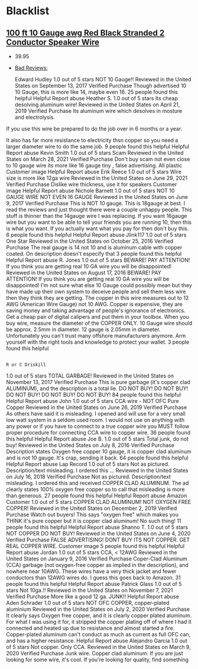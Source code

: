 # Blacklist
## [100 ft 10 Gauge awg Red Black Stranded 2 Conductor Speaker Wire](https://www.amazon.com/Gauge-Black-Stranded-Conductor-Speaker/dp/B00J357DGW)
- 39.95
- [Bad Reviews:](https://www.amazon.com/product-reviews/B00J357DGW)


	Edward Hudley
1.0 out of 5 stars NOT 10 Gauge!!
Reviewed in the United States on September 13, 2017
Verified Purchase
Though advertised 10 10 Gauge, this is more like 14, maybe even 16.
25 people found this helpful
Helpful
Report abuse
	Heather S.
1.0 out of 5 stars Its cheap desolving aluminum wire!
Reviewed in the United States on April 21, 2019
Verified Purchase
Its aluminum wire which desolves in mosture and electrolysis.

If you use this wire be prepared to do the job over in 6 months or a year.

It also has far more resistance to electricity thsn copper so you need a larger diameter wire to do the same job.
9 people found this helpful
Helpful
Report abuse
	Kevin Smith
1.0 out of 5 stars Scam
Reviewed in the United States on March 28, 2021
Verified Purchase
Don't buy scam not even close to 10 gauge wire its more like 16 gauge tiny , false advertising. All plastic
Customer image
Helpful
Report abuse
	Erik Reece
1.0 out of 5 stars Wire size is more like 12ga wire
Reviewed in the United States on June 29, 2021
Verified Purchase
Dislike wire thickness, use it for speakers
Customer image
Helpful
Report abuse
	Nichole Barnett
1.0 out of 5 stars NOT 10 GAUGE WIRE NOT EVEN 16 GAUGE
Reviewed in the United States on June 9, 2017
Verified Purchase
This is NOT 10 gauge. This is 18gauge at best. I read the reviews and just thought there were a couple unhappy people. This stuff is thinner than the 14gauge wire I was replacing. If you want 16gauge wire but you want to be able to tell your friends you are running 10, then this is what you want. If you actually want what you pay for then don't buy this.
6 people found this helpful
Helpful
Report abuse
	Jlink117
1.0 out of 5 stars One Star
Reviewed in the United States on October 25, 2016
Verified Purchase
The real gauge is 14 not 10 and is aluminum cable with copper coated. On description doesn't especify that
3 people found this helpful
Helpful
Report abuse
	R. Jones
1.0 out of 5 stars BEWARE! PAY ATTENTION! If you think you are getting real 10 GA wire you will be disappointed!
Reviewed in the United States on August 17, 2016
BEWARE! PAY ATTENTION! If you think you are getting real 10 GA wire you will be disappointed! I'm not sure what else 10 Gauge could possibly mean but they have made up their own system to deceive people and sell them less wire then they think they are getting. The copper in this wire measures out to 12 AWG (American Wire Gauge) not 10 AWG. Copper is expensive, they are saving money and taking advantage of people's ignorance of electronics. Get a cheap pair of digital calipers and put them in your toolbox. When you buy wire, measure the diameter of the COPPER ONLY. 10 Gauge wire should be approx. 2.5mm in diameter. 12 gauge is 2.05mm in diameter. Unfortunately you can't trust many offshore manufacturers anymore. Arm yourself with the right tools and knowledge to protect your wallet.
3 people found this helpful

##

	R or C Driskill
1.0 out of 5 stars TOTAL GARBAGE!
Reviewed in the United States on November 13, 2017
Verified Purchase
This is pure garbage (it's copper clad ALUMINUM), and the description is a total lie.
DO NOT BUY! DO NOT BUY! DO NOT BUY! DO NOT BUY! DO NOT BUY!
84 people found this helpful
Helpful
Report abuse
	John
1.0 out of 5 stars CCA wire - NOT OFC Pure Copper
Reviewed in the United States on June 26, 2019
Verified Purchase
As others have said it is misleading. I opened and will use for a very small low watt system in a seldom used room. I would not use on anything with any power or if you have to connect to a true copper wire you MUST follow proper procedure for connecting CCA wire to copper wire.
36 people found this helpful
Helpful
Report abuse
	Joe B.
1.0 out of 5 stars Total junk, do not buy!
Reviewed in the United States on July 8, 2016
Verified Purchase
Description states Oxygen free copper 10 gauge, it is copper clad aluminum and is not 10 gauge. It's crap, sending it back.
64 people found this helpful
Helpful
Report abuse
	Lap Record
1.0 out of 5 stars Not as pictured. Description/text misleading. I ordered this ...
Reviewed in the United States on July 16, 2018
Verified Purchase
Not as pictured. Description/text misleading. I ordered this and received COPPER CLAD ALUMINUM. The ad clearly states 100% oxygen free copper so to call that misleading is more than generous.
27 people found this helpful
Helpful
Report abuse
	Amazon Customer
1.0 out of 5 stars COPPER CLAD ALUMINUM! NOT OXYGEN FREE COPPER!
Reviewed in the United States on December 2, 2019
Verified Purchase
Watch out buyers! This says "oxygen free" which makes you THINK it's pure copper but it is copper clad aluminum! No such thing!
11 people found this helpful
Helpful
Report abuse
	Shanno T.
1.0 out of 5 stars NOT COPPER DO NOT BUY!
Reviewed in the United States on June 4, 2020
Verified Purchase
FALSE ADVERTISING! DONT BUY ITS NOT COPPER. GET REAL COPPER WIRE.
Customer image
5 people found this helpful
Helpful
Report abuse
	Jordan
1.0 out of 5 stars CCA, < 12AWG
Reviewed in the United States on January 9, 2016
Verified Purchase
Coper-Clad Aluminum (CCA) garbage (not oxygen-free copper as implied in the description), and nowhere near 10AWG. These wires have a very thick jacket and fewer conductors than 12AWG wires do. I guess this goes back to Amazon.
31 people found this helpful
Helpful
Report abuse
	Patrick Glass
1.0 out of 5 stars Not 10ga.!!
Reviewed in the United States on November 7, 2021
Verified Purchase
More like a good 12 ga.
JUNK!!
Helpful
Report abuse
	Aden Schrader
1.0 out of 5 stars NOT OFC COPPER, copper-plated aluminium
Reviewed in the United States on July 2, 2020
Verified Purchase
It clearly says Oxygen free copper, and it is clearly copper plated aluminum. For what I was using it for, it stripped the copper plating off of where I had it connected and heated up due to resistance and almost started a fire. Copper-plated aluminum can't conduct as much as current as full OFC can, and has a higher resistance.
Helpful
Report abuse
	Alejandro Garcia
1.0 out of 5 stars Not copper. Only CCA.
Reviewed in the United States on March 9, 2020
Verified Purchase
Junk wire. Copper clad aluminum. If you are just looking for some wire, it's cool. If you're looking for quality, find something
